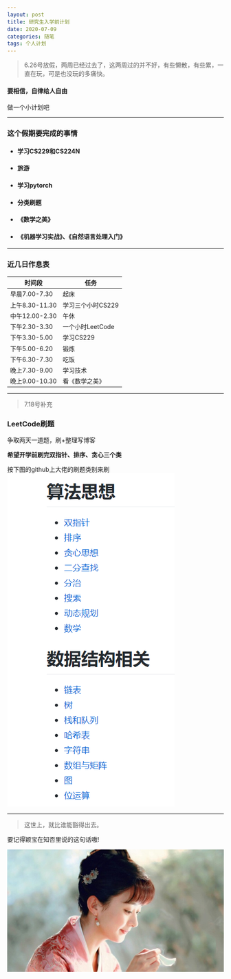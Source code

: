 ```yaml
---
layout: post
title: 研究生入学前计划
date: 2020-07-09
categories: 随笔
tags: 个人计划
---
```



> 6.26号放假，两周已经过去了，这两周过的并不好，有些懒散，有些累，一直在玩，可是也没玩的多痛快。

#### **要相信，自律给人自由**

做一个小计划吧

---

### 这个假期要完成的事情
- #### 学习CS229和CS224N
- #### 旅游
- #### 学习pytorch
- #### 分类刷题
- #### 《数学之美》
- #### 《机器学习实战》、《自然语言处理入门》

---

### 近几日作息表

|时间段|任务|
|--|--|
|早晨7.00-7.30|起床|
|上午8.30-11.30|学习三个小时CS229|
|中午12.00-2.30|午休|
|下午2.30-3.30|一个小时LeetCode|
|下午3.30-5.00|学习CS229|
|下午5.00-6.20|锻炼|
|下午6.30-7.30|吃饭|
|晚上7.30-9.00|学习技术|
|晚上9.00-10.30|看《数学之美》|

---

> 7.18号补充  

### LeetCode刷题

争取两天一道题，刷+整理写博客

**希望开学前刷完双指针、排序、贪心三个类**

按下图的github上大佬的刷题类别来刷
![](/images/posts/2020/07/1801.png)


---


> 这世上，就比谁能豁得出去。  

要记得颖宝在知否里说的这句话嗷!

![](/images/posts/2020/07/0901.jpg)


